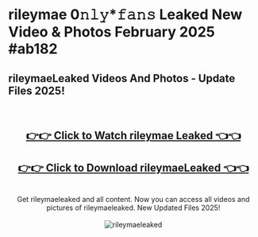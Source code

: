 # rileymae 0𝚗𝚕𝚢*𝚏𝚊𝚗𝚜 Leaked New Video & Photos February 2025 #ab182

<h2>rileymaeLeaked Videos And Photos - Update Files 2025!</h2>
<br>
<div align="center">
<h2><a href="https://mediaupload.pro?title=rileymae&ref=11F" rel="nofollow">👉👉 Click to Watch rileymae Leaked 👈👈</a></h2>
<h2><a href="https://mediaupload.pro?title=rileymae&ref=11F" rel="nofollow">👉👉 Click to Download rileymaeLeaked 👈👈</a></h2>
<br>
Get rileymaeleaked and all content. Now you can access all videos and pictures of rileymaeleaked. New Updated Files 2025!
<br>
<br>
<a href="https://mediaupload.pro?title=rileymae&ref=11F" rel="nofollow" data-target="animated-image.originalLink"><img src="https://i.ibb.co/Gkj2r4b/banner.png" alt="rileymaeleaked" style="max-width: 100%; display: inline-block;" data-target="animated-image.originalImage"></a>
</div>
<br>


